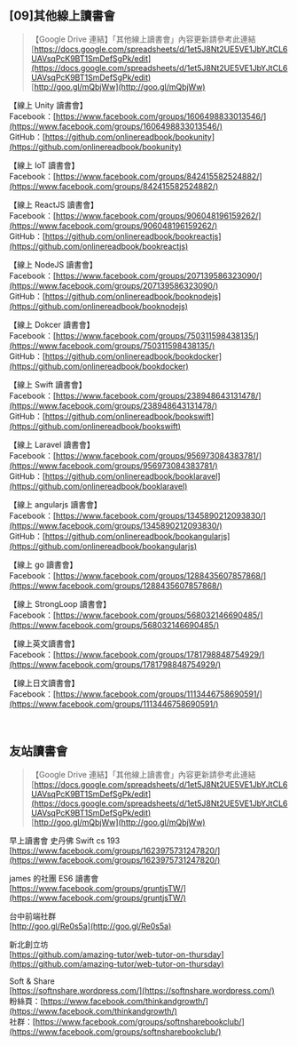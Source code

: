 ## [09]其他線上讀書會

>【Google Drive 連結】「其他線上讀書會」內容更新請參考此連結
> <br>[https://docs.google.com/spreadsheets/d/1et5J8Nt2UE5VE1JbYJtCL6UAVsqPcK9BT1SmDefSgPk/edit](https://docs.google.com/spreadsheets/d/1et5J8Nt2UE5VE1JbYJtCL6UAVsqPcK9BT1SmDefSgPk/edit)
> <br>[http://goo.gl/mQbjWw](http://goo.gl/mQbjWw)

【線上 Unity 讀書會】
<br>Facebook：[https://www.facebook.com/groups/1606498833013546/](https://www.facebook.com/groups/1606498833013546/)
<br>GitHub：[https://github.com/onlinereadbook/bookunity](https://github.com/onlinereadbook/bookunity)

【線上 IoT 讀書會】
<br>Facebook：[https://www.facebook.com/groups/842415582524882/](https://www.facebook.com/groups/842415582524882/)

【線上 ReactJS 讀書會】
<br>Facebook：[https://www.facebook.com/groups/906048196159262/](https://www.facebook.com/groups/906048196159262/)
<br>GitHub：[https://github.com/onlinereadbook/bookreactjs](https://github.com/onlinereadbook/bookreactjs)

【線上 NodeJS 讀書會】
<br>Facebook：[https://www.facebook.com/groups/207139586323090/](https://www.facebook.com/groups/207139586323090/)
<br>GitHub：[https://github.com/onlinereadbook/booknodejs](https://github.com/onlinereadbook/booknodejs)

【線上 Dokcer 讀書會】
<br>Facebook：[https://www.facebook.com/groups/750311598438135/](https://www.facebook.com/groups/750311598438135/)
<br>GitHub：[https://github.com/onlinereadbook/bookdocker](https://github.com/onlinereadbook/bookdocker)

【線上 Swift 讀書會】
<br>Facebook：[https://www.facebook.com/groups/238948643131478/](https://www.facebook.com/groups/238948643131478/)
<br>GitHub：[https://github.com/onlinereadbook/bookswift](https://github.com/onlinereadbook/bookswift)

【線上 Laravel 讀書會】
<br>Facebook：[https://www.facebook.com/groups/956973084383781/](https://www.facebook.com/groups/956973084383781/)
<br>GitHub：[https://github.com/onlinereadbook/booklaravel](https://github.com/onlinereadbook/booklaravel)

【線上 angularjs 讀書會】
<br>Facebook：[https://www.facebook.com/groups/1345890212093830/](https://www.facebook.com/groups/1345890212093830/)
<br>GitHub：[https://github.com/onlinereadbook/bookangularjs](https://github.com/onlinereadbook/bookangularjs)

【線上 go 讀書會】
<br>Facebook：[https://www.facebook.com/groups/1288435607857868/](https://www.facebook.com/groups/1288435607857868/)

【線上 StrongLoop 讀書會】
<br>Facebook：[https://www.facebook.com/groups/568032146690485/](https://www.facebook.com/groups/568032146690485/)

【線上英文讀書會】
<br>Facebook：[https://www.facebook.com/groups/1781798848754929/](https://www.facebook.com/groups/1781798848754929/)

【線上日文讀書會】
<br>Facebook：[https://www.facebook.com/groups/1113446758690591/](https://www.facebook.com/groups/1113446758690591/)

<!--
【線上讀書會-版版的茶會】
<br>Facebook：[https://www.facebook.com/groups/1159794610758095/](https://www.facebook.com/groups/1159794610758095/)
-->

<br>

## 友站讀書會

>【Google Drive 連結】「其他線上讀書會」內容更新請參考此連結
> <br>[https://docs.google.com/spreadsheets/d/1et5J8Nt2UE5VE1JbYJtCL6UAVsqPcK9BT1SmDefSgPk/edit](https://docs.google.com/spreadsheets/d/1et5J8Nt2UE5VE1JbYJtCL6UAVsqPcK9BT1SmDefSgPk/edit)
> <br>[http://goo.gl/mQbjWw](http://goo.gl/mQbjWw)

早上讀書會 史丹佛 Swift cs 193 
<br>[https://www.facebook.com/groups/1623975731247820/](https://www.facebook.com/groups/1623975731247820/)

james 的社團 ES6 讀書會
<br>[https://www.facebook.com/groups/gruntjsTW/](https://www.facebook.com/groups/gruntjsTW/)

台中前端社群
<br>[http://goo.gl/Re0s5a](http://goo.gl/Re0s5a)

新北創立坊
<br>[https://github.com/amazing-tutor/web-tutor-on-thursday](https://github.com/amazing-tutor/web-tutor-on-thursday)

Soft & Share
<br>[https://softnshare.wordpress.com/](https://softnshare.wordpress.com/)
<br>粉絲頁：[https://www.facebook.com/thinkandgrowth/](https://www.facebook.com/thinkandgrowth/)
<br>社群：[https://www.facebook.com/groups/softnsharebookclub/](https://www.facebook.com/groups/softnsharebookclub/)

<br>